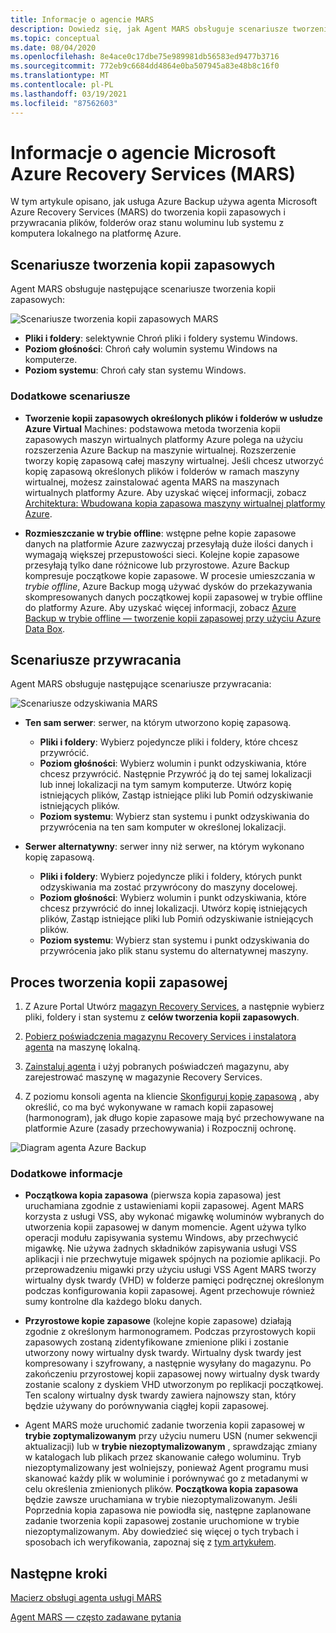 ```yaml
---
title: Informacje o agencie MARS
description: Dowiedz się, jak Agent MARS obsługuje scenariusze tworzenia kopii zapasowych
ms.topic: conceptual
ms.date: 08/04/2020
ms.openlocfilehash: 8e4ace0c17dbe75e989981db56583ed9477b3716
ms.sourcegitcommit: 772eb9c6684dd4864e0ba507945a83e48b8c16f0
ms.translationtype: MT
ms.contentlocale: pl-PL
ms.lasthandoff: 03/19/2021
ms.locfileid: "87562603"
---
```

# <a name="about-the-microsoft-azure-recovery-services-mars-agent"></a>Informacje o agencie Microsoft Azure Recovery Services (MARS)

W tym artykule opisano, jak usługa Azure Backup używa agenta Microsoft Azure Recovery Services (MARS) do tworzenia kopii zapasowych i przywracania plików, folderów oraz stanu woluminu lub systemu z komputera lokalnego na platformę Azure.

## <a name="backup-scenarios"></a>Scenariusze tworzenia kopii zapasowych

Agent MARS obsługuje następujące scenariusze tworzenia kopii zapasowych:

![Scenariusze tworzenia kopii zapasowych MARS](./media/backup-try-azure-backup-in-10-mins/backup-scenarios.png)

- **Pliki i foldery**: selektywnie Chroń pliki i foldery systemu Windows.
- **Poziom głośności**: Chroń cały wolumin systemu Windows na komputerze.
- **Poziom systemu**: Chroń cały stan systemu Windows.

### <a name="additional-scenarios"></a>Dodatkowe scenariusze

- **Tworzenie kopii zapasowych określonych plików i folderów w usłudze Azure Virtual** Machines: podstawowa metoda tworzenia kopii zapasowych maszyn wirtualnych platformy Azure polega na użyciu rozszerzenia Azure Backup na maszynie wirtualnej. Rozszerzenie tworzy kopię zapasową całej maszyny wirtualnej. Jeśli chcesz utworzyć kopię zapasową określonych plików i folderów w ramach maszyny wirtualnej, możesz zainstalować agenta MARS na maszynach wirtualnych platformy Azure. Aby uzyskać więcej informacji, zobacz [Architektura: Wbudowana kopia zapasowa maszyny wirtualnej platformy Azure](./backup-architecture.md#architecture-built-in-azure-vm-backup).

- **Rozmieszczanie w trybie offline**: wstępne pełne kopie zapasowe danych na platformie Azure zazwyczaj przesyłają duże ilości danych i wymagają większej przepustowości sieci. Kolejne kopie zapasowe przesyłają tylko dane różnicowe lub przyrostowe. Azure Backup kompresuje początkowe kopie zapasowe. W procesie umieszczania w *trybie offline*, Azure Backup mogą używać dysków do przekazywania skompresowanych danych początkowej kopii zapasowej w trybie offline do platformy Azure. Aby uzyskać więcej informacji, zobacz [Azure Backup w trybie offline — tworzenie kopii zapasowej przy użyciu Azure Data Box](offline-backup-azure-data-box.md).

## <a name="restore-scenarios"></a>Scenariusze przywracania

Agent MARS obsługuje następujące scenariusze przywracania:

![Scenariusze odzyskiwania MARS](./media/backup-try-azure-backup-in-10-mins/restore-scenarios.png)

- **Ten sam serwer**: serwer, na którym utworzono kopię zapasową.
  - **Pliki i foldery**: Wybierz pojedyncze pliki i foldery, które chcesz przywrócić.
  - **Poziom głośności**: Wybierz wolumin i punkt odzyskiwania, które chcesz przywrócić. Następnie Przywróć ją do tej samej lokalizacji lub innej lokalizacji na tym samym komputerze.  Utwórz kopię istniejących plików, Zastąp istniejące pliki lub Pomiń odzyskiwanie istniejących plików.
  - **Poziom systemu**: Wybierz stan systemu i punkt odzyskiwania do przywrócenia na ten sam komputer w określonej lokalizacji.

- **Serwer alternatywny**: serwer inny niż serwer, na którym wykonano kopię zapasową.
  - **Pliki i foldery**: Wybierz pojedyncze pliki i foldery, których punkt odzyskiwania ma zostać przywrócony do maszyny docelowej.
  - **Poziom głośności**: Wybierz wolumin i punkt odzyskiwania, które chcesz przywrócić do innej lokalizacji. Utwórz kopię istniejących plików, Zastąp istniejące pliki lub Pomiń odzyskiwanie istniejących plików.
  - **Poziom systemu**: Wybierz stan systemu i punkt odzyskiwania do przywrócenia jako plik stanu systemu do alternatywnej maszyny.

## <a name="backup-process"></a>Proces tworzenia kopii zapasowej

1. Z Azure Portal Utwórz [magazyn Recovery Services](install-mars-agent.md#create-a-recovery-services-vault), a następnie wybierz pliki, foldery i stan systemu z **celów tworzenia kopii zapasowych**.
2. [Pobierz poświadczenia magazynu Recovery Services i instalatora agenta](./install-mars-agent.md#download-the-mars-agent) na maszynę lokalną.

3. [Zainstaluj agenta](./install-mars-agent.md#install-and-register-the-agent) i użyj pobranych poświadczeń magazynu, aby zarejestrować maszynę w magazynie Recovery Services.
4. Z poziomu konsoli agenta na kliencie [Skonfiguruj kopię zapasową](./backup-windows-with-mars-agent.md#create-a-backup-policy) , aby określić, co ma być wykonywane w ramach kopii zapasowej (harmonogram), jak długo kopie zapasowe mają być przechowywane na platformie Azure (zasady przechowywania) i Rozpocznij ochronę.

![Diagram agenta Azure Backup](./media/backup-try-azure-backup-in-10-mins/backup-process.png)

### <a name="additional-information"></a>Dodatkowe informacje

- **Początkowa kopia zapasowa** (pierwsza kopia zapasowa) jest uruchamiana zgodnie z ustawieniami kopii zapasowej.  Agent MARS korzysta z usługi VSS, aby wykonać migawkę woluminów wybranych do utworzenia kopii zapasowej w danym momencie. Agent używa tylko operacji modułu zapisywania systemu Windows, aby przechwycić migawkę. Nie używa żadnych składników zapisywania usługi VSS aplikacji i nie przechwytuje migawek spójnych na poziomie aplikacji. Po przeprowadzeniu migawki przy użyciu usługi VSS Agent MARS tworzy wirtualny dysk twardy (VHD) w folderze pamięci podręcznej określonym podczas konfigurowania kopii zapasowej. Agent przechowuje również sumy kontrolne dla każdego bloku danych.

- **Przyrostowe kopie zapasowe** (kolejne kopie zapasowe) działają zgodnie z określonym harmonogramem. Podczas przyrostowych kopii zapasowych zostaną zidentyfikowane zmienione pliki i zostanie utworzony nowy wirtualny dysk twardy. Wirtualny dysk twardy jest kompresowany i szyfrowany, a następnie wysyłany do magazynu. Po zakończeniu przyrostowej kopii zapasowej nowy wirtualny dysk twardy zostanie scalony z dyskiem VHD utworzonym po replikacji początkowej. Ten scalony wirtualny dysk twardy zawiera najnowszy stan, który będzie używany do porównywania ciągłej kopii zapasowej.

- Agent MARS może uruchomić zadanie tworzenia kopii zapasowej w **trybie zoptymalizowanym** przy użyciu numeru USN (numer sekwencji aktualizacji) lub w **trybie niezoptymalizowanym** , sprawdzając zmiany w katalogach lub plikach przez skanowanie całego woluminu. Tryb niezoptymalizowany jest wolniejszy, ponieważ Agent programu musi skanować każdy plik w woluminie i porównywać go z metadanymi w celu określenia zmienionych plików.  **Początkowa kopia zapasowa** będzie zawsze uruchamiana w trybie niezoptymalizowanym. Jeśli Poprzednia kopia zapasowa nie powiodła się, następne zaplanowane zadanie tworzenia kopii zapasowej zostanie uruchomione w trybie niezoptymalizowanym. Aby dowiedzieć się więcej o tych trybach i sposobach ich weryfikowania, zapoznaj się z [tym artykułem](backup-azure-troubleshoot-slow-backup-performance-issue.md#cause-backup-job-running-in-unoptimized-mode).

## <a name="next-steps"></a>Następne kroki

[Macierz obsługi agenta usługi MARS](./backup-support-matrix-mars-agent.md)

[Agent MARS — często zadawane pytania](./backup-azure-file-folder-backup-faq.md)
